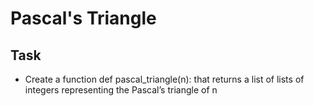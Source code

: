 # Pascal's Triangle

## Task
- Create a function def pascal_triangle(n): that returns a list of lists of integers representing the Pascal’s triangle of n
